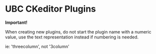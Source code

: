 # UBC CKeditor Plugins 

**Important!**

When creating new plugins, do not start the plugin name with a numeric value, use the text representation instead if numbering is needed.

ie: 'threecolumn', not '3column'





